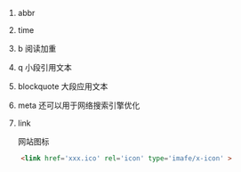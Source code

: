 
1. abbr

2. time

3. b 
    阅读加重
4. q
    小段引用文本
5. blockquote
    大段应用文本


6. meta 
还可以用于网络搜索引擎优化

7. link

    网站图标
```html
    <link href='xxx.ico' rel='icon' type='imafe/x-icon' >
```

